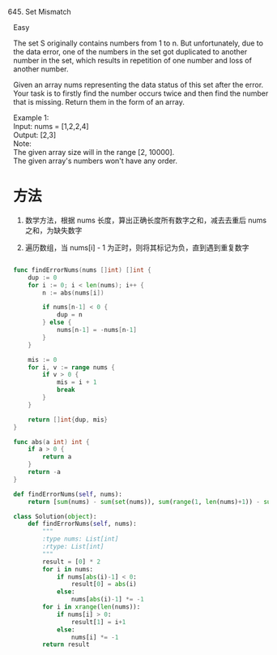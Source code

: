 645. Set Mismatch

Easy

The set S originally contains numbers from 1 to n. But unfortunately, due to the data error, one of the numbers in the set got duplicated to another number in the set, which results in repetition of one number and loss of another number.

Given an array nums representing the data status of this set after the error. Your task is to firstly find the number occurs twice and then find the number that is missing. Return them in the form of an array.

Example 1:  
Input: nums = [1,2,2,4]  
Output: [2,3]  
Note:  
The given array size will in the range [2, 10000].  
The given array's numbers won't have any order.  

# 方法
1. 数学方法，根据 nums 长度，算出正确长度所有数字之和，减去去重后 nums 之和，为缺失数字    

2. 遍历数组，当 nums[i] - 1 为正时，则将其标记为负，直到遇到重复数字


```go

func findErrorNums(nums []int) []int {
	dup := 0
	for i := 0; i < len(nums); i++ {
		n := abs(nums[i])

		if nums[n-1] < 0 {
			dup = n
		} else {
			nums[n-1] = -nums[n-1]
		}
	}

	mis := 0
	for i, v := range nums {
		if v > 0 {
			mis = i + 1
			break
		}
	}

	return []int{dup, mis}
}

func abs(a int) int {
	if a > 0 {
		return a
	}
	return -a
}
```


```python
def findErrorNums(self, nums):
    return [sum(nums) - sum(set(nums)), sum(range(1, len(nums)+1)) - sum(set(nums))]
```

```python
class Solution(object):
    def findErrorNums(self, nums):
        """
        :type nums: List[int]
        :rtype: List[int]
        """
        result = [0] * 2
        for i in nums:
            if nums[abs(i)-1] < 0:
                result[0] = abs(i)
            else:
                nums[abs(i)-1] *= -1
        for i in xrange(len(nums)):
            if nums[i] > 0:
                result[1] = i+1
            else:
                nums[i] *= -1
        return result
```